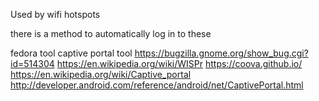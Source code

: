 
<!--
-->

Used by wifi hotspots

there is a method to automatically log in to these

fedora tool captive portal tool
https://bugzilla.gnome.org/show_bug.cgi?id=514304
https://en.wikipedia.org/wiki/WISPr
https://coova.github.io/
https://en.wikipedia.org/wiki/Captive_portal
http://developer.android.com/reference/android/net/CaptivePortal.html

<!-- vim: set autoindent expandtab sw=4 syntax=markdown: -->
